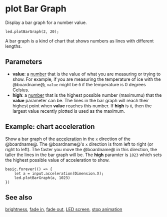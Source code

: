 # plot Bar Graph

Display a bar graph for a number value.

```sig
led.plotBarGraph(2, 20);
```

A bar graph is a kind of chart that shows numbers as lines with different lengths.

## Parameters

* **value**: a [number](/types/number) that is the value of what you
  are measuring or trying to show. For example, if you are measuring
  the temperature of ice with the @boardname@, ``value`` might be `0`
  if the temperature is 0 degrees Celsius.
* **high**: a [number](/types/number) that is the highest
  possible number (maximumu) that the **value** parameter can be. The lines in the bar graph will reach their highest point when **value** reaches this number. If **high** is `0`, then the largest value recently plotted is used as the maximum.

## Example: chart acceleration

Show a bar graph of the [acceleration](/reference/input/acceleration) 
in the `x` direction of the @boardname@.
The @boardname@'s `x` direction is from left to right (or right to left).
The faster you move the @boardname@ in this direction,
the taller the lines in the bar graph will be. The **high** paramter is `1023` which sets the highest possible value of acceleration to show.

```blocks
basic.forever(() => {
    let a = input.acceleration(Dimension.X);
    led.plotBarGraph(a, 1023)
})
```

## See also

[brightness](/reference/led/brightness), [fade in](/reference/led/fade-in), [fade out](/reference/led/fade-out), [LED screen](/device/screen), [stop animation](/reference/led/stop-animation)

